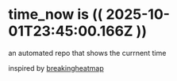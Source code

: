 # time_now is (( 2025-10-01T23:45:00.166Z ))

an automated repo that shows the currnent time

inspired by [breakingheatmap](https://github.com/breakingheatmap/breakingheatmap)